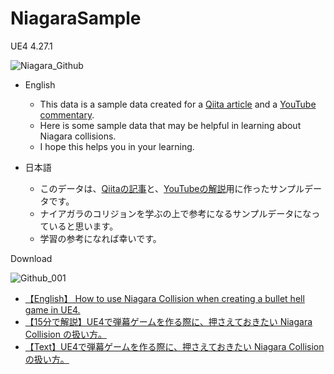 # NiagaraSample
UE4 4.27.1

![Niagara_Github](https://user-images.githubusercontent.com/62424367/141428341-c626d104-4675-4db1-82d5-3988f33698ae.gif)

- English
  - This data is a sample data created for a [Qiita article](https://qiita.com/O_Y_G/items/d696d01b17250dccc273) and a [YouTube commentary](https://youtu.be/9x5EpHmfFQo).
  - Here is some sample data that may be helpful in learning about Niagara collisions.
  - I hope this helps you in your learning.

- 日本語
  - このデータは、[Qiitaの記事](https://qiita.com/O_Y_G/items/d696d01b17250dccc273)と、[YouTubeの解説](https://youtu.be/wYq2SR63vkM)用に作ったサンプルデータです。
  - ナイアガラのコリジョンを学ぶの上で参考になるサンプルデータになっていると思います。
  - 学習の参考になれば幸いです。



Download

![Github_001](https://user-images.githubusercontent.com/62424367/141426297-8048914d-5ddc-4b1b-87d8-090c225c7595.jpg)

- [【English】 How to use Niagara Collision when creating a bullet hell game in UE4.](https://youtu.be/9x5EpHmfFQo)
- [【15分で解説】UE4で弾幕ゲームを作る際に、押さえておきたい Niagara Collision の扱い方。](https://youtu.be/wYq2SR63vkM)
- [【Text】UE4で弾幕ゲームを作る際に、押さえておきたい Niagara Collision の扱い方。](https://qiita.com/O_Y_G/items/d696d01b17250dccc273)

